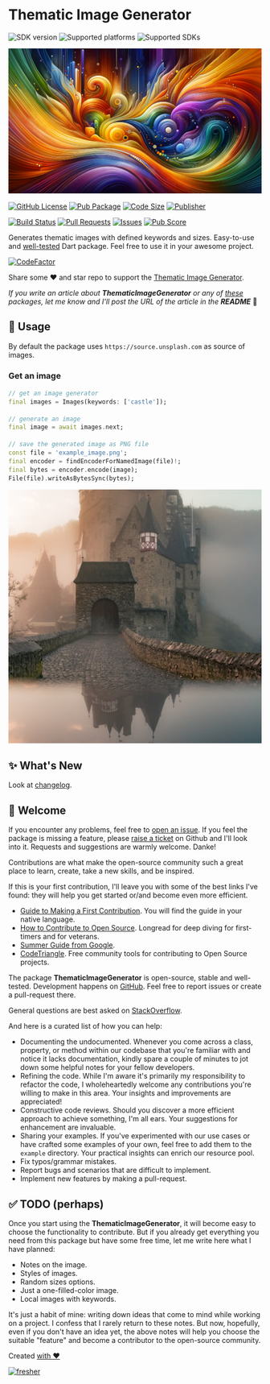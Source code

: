 # Thematic Image Generator

![SDK version](https://badgen.net/pub/sdk-version/thematic_images?style=for-the-badge)
![Supported platforms](https://badgen.net/pub/flutter-platform/thematic_images?style=for-the-badge)
![Supported SDKs](https://badgen.net/pub/dart-platform/thematic_images?style=for-the-badge)

![Cover - Thematic Image Generator](https://raw.githubusercontent.com/signmotion/thematic_images/master/images/cover.webp)

[![GitHub License](https://img.shields.io/badge/license-MIT-blue.svg?style=for-the-badge)](https://opensource.org/licenses/MIT)
[![Pub Package](https://img.shields.io/pub/v/thematic_images.svg?logo=dart&logoColor=00b9fc&color=blue&style=for-the-badge)](https://pub.dartlang.org/packages/thematic_images)
[![Code Size](https://img.shields.io/github/languages/code-size/signmotion/thematic_images?logo=github&logoColor=white&style=for-the-badge)](https://github.com/signmotion/thematic_images)
[![Publisher](https://img.shields.io/pub/publisher/thematic_images?style=for-the-badge)](https://pub.dev/publishers/syrokomskyi.com)

[![Build Status](https://img.shields.io/github/actions/workflow/status/signmotion/thematic_images/dart-ci.yml?logo=github-actions&logoColor=white&style=for-the-badge)](https://github.com/signmotion/thematic_images/actions)
[![Pull Requests](https://img.shields.io/github/issues-pr/signmotion/thematic_images?logo=github&logoColor=white&style=for-the-badge)](https://github.com/signmotion/thematic_images/pulls)
[![Issues](https://img.shields.io/github/issues/signmotion/thematic_images?logo=github&logoColor=white&style=for-the-badge)](https://github.com/signmotion/thematic_images/issues)
[![Pub Score](https://img.shields.io/pub/points/thematic_images?logo=dart&logoColor=00b9fc&style=for-the-badge)](https://pub.dev/packages/thematic_images/score)

Generates thematic images with defined keywords and sizes.
Easy-to-use and [well-tested](https://github.com/signmotion/thematic_images/tree/master/test) Dart package.
Feel free to use it in your awesome project.

[![CodeFactor](https://codefactor.io/repository/github/signmotion/thematic_images/badge?style=for-the-badge)](https://codefactor.io/repository/github/signmotion/thematic_images)

Share some ❤️ and star repo to support the [Thematic Image Generator](https://github.com/signmotion/thematic_images).

_If you write an article about **ThematicImageGenerator** or any of [these](https://pub.dev/packages?q=publisher%3Asyrokomskyi.com&sort=updated) packages, let me know and I'll post the URL of the article in the **README**_ 🤝

## 🚀 Usage

By default the package uses `https://source.unsplash.com` as source of images.

### Get an image

```dart
// get an image generator
final images = Images(keywords: ['castle']);

// generate an image
final image = await images.next;

// save the generated image as PNG file
const file = 'example_image.png';
final encoder = findEncoderForNamedImage(file)!;
final bytes = encoder.encode(image);
File(file).writeAsBytesSync(bytes);

```

![Output Castle - Thematic Images](https://raw.githubusercontent.com/signmotion/thematic_images/master/images/example_image.png)

## ✨ What's New

Look at [changelog](https://pub.dev/packages/thematic_images/changelog).

## 👋 Welcome

If you encounter any problems, feel free to [open an issue](https://github.com/signmotion/thematic_images/issues). If you feel the package is missing a feature, please [raise a ticket](https://github.com/signmotion/thematic_images/issues) on Github and I'll look into it. Requests and suggestions are warmly welcome. Danke!

Contributions are what make the open-source community such a great place to learn, create, take a new skills, and be inspired.

If this is your first contribution, I'll leave you with some of the best links I've found: they will help you get started or/and become even more efficient.

- [Guide to Making a First Contribution](https://github.com/firstcontributions/first-contributions). You will find the guide in your native language.
- [How to Contribute to Open Source](https://opensource.guide/how-to-contribute). Longread for deep diving for first-timers and for veterans.
- [Summer Guide from Google](https://youtu.be/qGTQ7dEZXZc).
- [CodeTriangle](https://codetriage.com). Free community tools for contributing to Open Source projects.

The package **ThematicImageGenerator** is open-source, stable and well-tested. Development happens on
[GitHub](https://github.com/signmotion/thematic_images). Feel free to report issues
or create a pull-request there.

General questions are best asked on
[StackOverflow](https://stackoverflow.com/questions/tagged/thematic_images).

And here is a curated list of how you can help:

- Documenting the undocumented. Whenever you come across a class, property, or method within our codebase that you're familiar with and notice it lacks documentation, kindly spare a couple of minutes to jot down some helpful notes for your fellow developers.
- Refining the code. While I'm aware it's primarily my responsibility to refactor the code, I wholeheartedly welcome any contributions you're willing to make in this area. Your insights and improvements are appreciated!
- Constructive code reviews. Should you discover a more efficient approach to achieve something, I'm all ears. Your suggestions for enhancement are invaluable.
- Sharing your examples. If you've experimented with our use cases or have crafted some examples of your own, feel free to add them to the `example` directory. Your practical insights can enrich our resource pool.
- Fix typos/grammar mistakes.
- Report bugs and scenarios that are difficult to implement.
- Implement new features by making a pull-request.

## ✅ TODO (perhaps)

Once you start using the **ThematicImageGenerator**, it will become easy to choose the functionality to contribute. But if you already get everything you need from this package but have some free time, let me write here what I have planned:

- Notes on the image.
- Styles of images.
- Random sizes options.
- Just a one-filled-color image.
- Local images with keywords.

It's just a habit of mine: writing down ideas that come to mind while working on a project. I confess that I rarely return to these notes. But now, hopefully, even if you don't have an idea yet, the above notes will help you choose the suitable "feature" and become a contributor to the open-source community.

Created [with ❤️](https://syrokomskyi.com)

[![fresher](https://img.shields.io/badge/maintained%20with-fresher-darkgreen.svg?style=for-the-badge)](https://github.com/signmotion/fresher)
